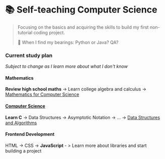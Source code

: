 # 📚 Self-teaching Computer Science
> Focusing on the basics and acquiring the skills to build my first non-tutorial coding project.
> 
> 🌱 When I find my bearings: Python or Java? QA?

### Current study plan
_Subject to change as I learn more about what I don't know_
#### Mathematics
**Review high school maths** -> Learn college algebra and calculus -> [Mathematics for Computer Science](https://ocw.mit.edu/courses/6-042j-mathematics-for-computer-science-fall-2010/pages/syllabus/)
#### [Computer Science](https://roadmap.sh/computer-science)
**Learn C** -> Data Structures -> Asymptotic Notation -> ... -> [Data Structures and Algorithms](https://roadmap.sh/datastructures-and-algorithms)
#### Frontend Development
HTML -> CSS -> **JavaScript** - > Learn more about libraries and start building a project


